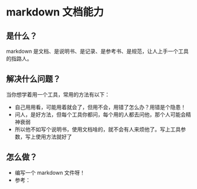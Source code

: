 # markdown 文档能力

## 是什么？

markdown 是文档、是说明书、是记录、是参考书、是规范，让人上手一个工具的指路人。

## 解决什么问题？

当你想学着用一个工具，常用的方法有以下：

- 自己用用看，可能用着就会了，但用不会，用错了怎么办？用错是个隐患！
- 问人，是好方法，但每个工具你都问，每个用的人都去问他，那个人可能会精神衰弱
- 所以他不如写个说明书，使用文档啥的，就不会有人来烦他了。写上工具参数，写上使用方法就好了

## 怎么做？

- 编写一个 markdown 文件呀！
- 参考：
